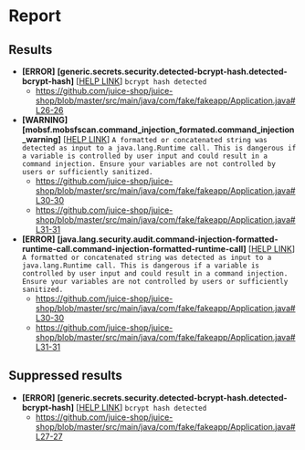 # Report
## Results

- **[ERROR]** **[generic.secrets.security.detected-bcrypt-hash.detected-bcrypt-hash]** [[HELP LINK](https://semgrep.dev/r/generic.secrets.security.detected-bcrypt-hash.detected-bcrypt-hash)] `bcrypt hash detected`
    - https://github.com/juice-shop/juice-shop/blob/master/src/main/java/com/fake/fakeapp/Application.java#L26-26
- **[WARNING]** **[mobsf.mobsfscan.command_injection_formated.command_injection_warning]** [[HELP LINK](https://semgrep.dev/r/mobsf.mobsfscan.command_injection_formated.command_injection_warning)] `A formatted or concatenated string was detected as input to a java.lang.Runtime call. This is dangerous if a variable is controlled by user input and could result in a command injection. Ensure your variables are not controlled by users or sufficiently sanitized.
`
    - https://github.com/juice-shop/juice-shop/blob/master/src/main/java/com/fake/fakeapp/Application.java#L30-30
    - https://github.com/juice-shop/juice-shop/blob/master/src/main/java/com/fake/fakeapp/Application.java#L31-31
- **[ERROR]** **[java.lang.security.audit.command-injection-formatted-runtime-call.command-injection-formatted-runtime-call]** [[HELP LINK](https://semgrep.dev/r/java.lang.security.audit.command-injection-formatted-runtime-call.command-injection-formatted-runtime-call)] `A formatted or concatenated string was detected as input to a java.lang.Runtime call. This is dangerous if a variable is controlled by user input and could result in a command injection. Ensure your variables are not controlled by users or sufficiently sanitized.`
    - https://github.com/juice-shop/juice-shop/blob/master/src/main/java/com/fake/fakeapp/Application.java#L30-30
    - https://github.com/juice-shop/juice-shop/blob/master/src/main/java/com/fake/fakeapp/Application.java#L31-31



## Suppressed results

- **[ERROR]** **[generic.secrets.security.detected-bcrypt-hash.detected-bcrypt-hash]** [[HELP LINK](https://semgrep.dev/r/generic.secrets.security.detected-bcrypt-hash.detected-bcrypt-hash)] `bcrypt hash detected`
    - https://github.com/juice-shop/juice-shop/blob/master/src/main/java/com/fake/fakeapp/Application.java#L27-27



